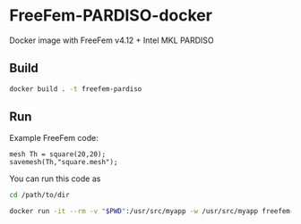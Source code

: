 # FreeFem-PARDISO-docker
Docker image with FreeFem v4.12 + Intel MKL PARDISO 

## Build
```bash
docker build . -t freefem-pardiso
```

## Run
Example FreeFem code:
```/path/to/dir/test.edp
mesh Th = square(20,20);
savemesh(Th,"square.mesh");
```

You can run this code as
```bash
cd /path/to/dir

docker run -it --rm -v "$PWD":/usr/src/myapp -w /usr/src/myapp freefem-pardiso FreeFem++ test.edp
```